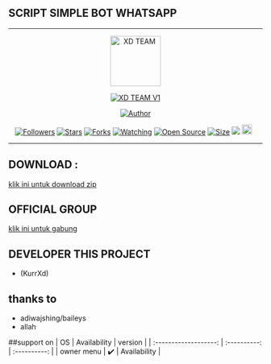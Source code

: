 ## SCRIPT SIMPLE BOT WHATSAPP


-----------------------------------------------------

<p align="center">
<img src="https://telegra.ph/file/f152177bf55c322885b92.jpg" alt="XD TEAM" width="100"/>


</p>
<p align="center">
<a href="#"><img title="XD TEAM V1" src="https://img.shields.io/badge/XD BOTZ WHATSAPP-green?colorA=%23ff0000&colorB=%23017e40&style=for-the-badge"></a>
</p>
<p align="center">
<a href="https://youtube.com/@kurrxdofc"><img title="Author" src="https://img.shields.io/badge/Author-KurrXd-red.svg?style=for-the-badge&logo=youtube"></a>
</p>
<p align="center">
<a href="https://github.com/xd-team-botz/followers"><img title="Followers" src="https://img.shields.io/github/followers/xd-team-botz?color=red&style=flat-square"></a>
<a href="https://github.com/xd-team-botz/xdbotz-v1/stargazers/"><img title="Stars" src="https://img.shields.io/github/stars/xd-team-botz/xdbotz-v1?color=blue&style=flat-square"></a>
<a href="https://github.com/xd-team-botz/xdbotz-v1/network/members"><img title="Forks" src="https://img.shields.io/github/forks/xd-team-botz/xdbotz-v1?color=red&style=flat-square"></a>
<a href="https://github.com/xd-team-botz/xdbotz-v1/watchers"><img title="Watching" src="https://img.shields.io/github/watchers/xd-team-botz/xdbotz-v1?label=Watchers&color=blue&style=flat-square"></a>
<a href="https://github.com/xd-team-botz/xdbotz-v1"><img title="Open Source" src="https://badges.frapsoft.com/os/v2/open-source.svg?v=103"></a>
<a href="https://github.com/xd-team-botz/xdbotz-v1/"><img title="Size" src="https://img.shields.io/github/repo-size/xd-team-botz/xdbotz-v1?style=flat-square&color=green"></a>
<a href="https://hits.seeyoufarm.com"><img src="https://hits.seeyoufarm.com/api/count/incr/badge.svg?url=https%3A%2F%2Fgithub.com%2Fxd-team-botz%2Fxdbotz-v1&count_bg=%2379C83D&title_bg=%23555555&icon=probot.svg&icon_color=%2300FF6D&title=hits&edge_flat=false"/></a>
<a href="https://github.com/xd-team-botz/xdbotz-v1/graphs/commit-activity"><img height="20" src="https://img.shields.io/badge/Maintained%3F-yes-green.svg"></a>&nbsp;&nbsp;
</p>
</div>

---

## DOWNLOAD :
[klik ini untuk download zip](https://github.com/xd-team-botz/xdbotz-v4/archive/refs/heads/main.zip)

## OFFICIAL GROUP 
[klik ini untuk gabung](https://chat.whatsapp.com/FSALEynItwA0rMyLIgBA8M)

## DEVELOPER THIS PROJECT
- (KurrXd)

## thanks to
- adiwajshing/baileys
- allah




##support on
|    OS    | Availability |  version |
| :-------------------: | :----------: | :----------: |
| owner menu      |      ✔️      |  Availability |

